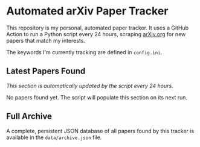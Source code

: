 # Automated arXiv Paper Tracker

This repository is my personal, automated paper tracker. It uses a GitHub Action to run a Python script every 24 hours, scraping [arXiv.org](https://arxiv.org/) for new papers that match my interests.

The keywords I'm currently tracking are defined in `config.ini`.

## Latest Papers Found

*This section is automatically updated by the script every 24 hours.*

<!-- LATEST_PAPERS_START -->

No papers found yet. The script will populate this section on its next run.

<!-- LATEST_PAPERS_END -->

## Full Archive

A complete, persistent JSON database of all papers found by this tracker is available in the `data/archive.json` file.